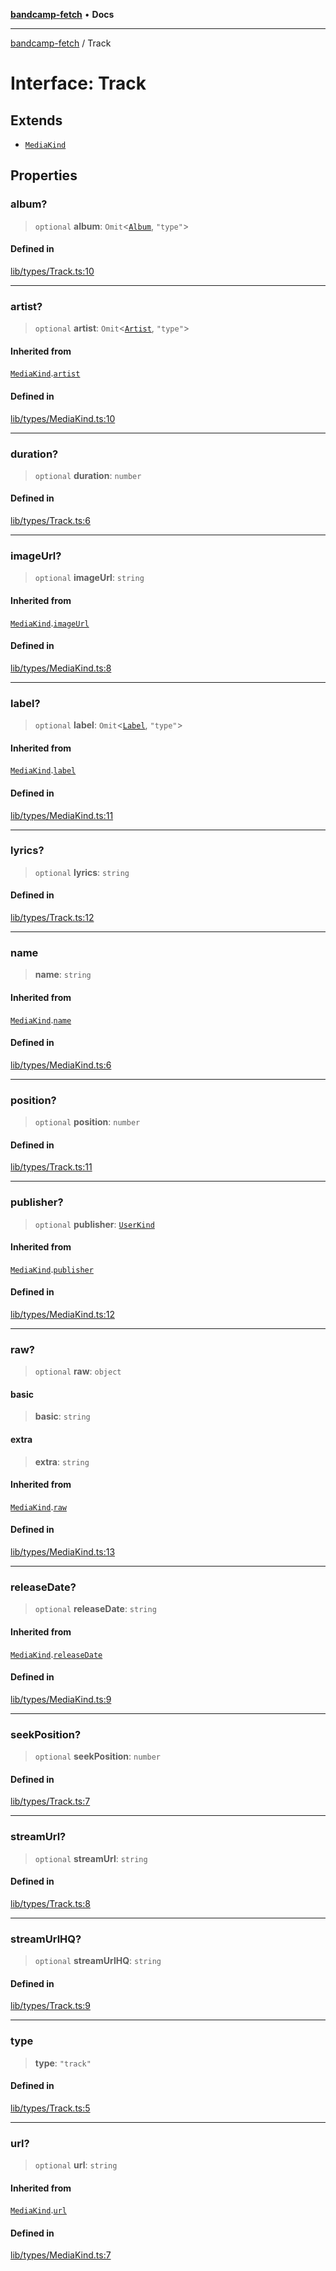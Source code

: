 [**bandcamp-fetch**](../README.md) • **Docs**

***

[bandcamp-fetch](../README.md) / Track

# Interface: Track

## Extends

- [`MediaKind`](MediaKind.md)

## Properties

### album?

> `optional` **album**: `Omit`\<[`Album`](Album.md), `"type"`\>

#### Defined in

[lib/types/Track.ts:10](https://github.com/patrickkfkan/bandcamp-fetch/blob/d7908af6ae5080a27ddea05f2631b8fc5129d64d/src/lib/types/Track.ts#L10)

***

### artist?

> `optional` **artist**: `Omit`\<[`Artist`](Artist.md), `"type"`\>

#### Inherited from

[`MediaKind`](MediaKind.md).[`artist`](MediaKind.md#artist)

#### Defined in

[lib/types/MediaKind.ts:10](https://github.com/patrickkfkan/bandcamp-fetch/blob/d7908af6ae5080a27ddea05f2631b8fc5129d64d/src/lib/types/MediaKind.ts#L10)

***

### duration?

> `optional` **duration**: `number`

#### Defined in

[lib/types/Track.ts:6](https://github.com/patrickkfkan/bandcamp-fetch/blob/d7908af6ae5080a27ddea05f2631b8fc5129d64d/src/lib/types/Track.ts#L6)

***

### imageUrl?

> `optional` **imageUrl**: `string`

#### Inherited from

[`MediaKind`](MediaKind.md).[`imageUrl`](MediaKind.md#imageurl)

#### Defined in

[lib/types/MediaKind.ts:8](https://github.com/patrickkfkan/bandcamp-fetch/blob/d7908af6ae5080a27ddea05f2631b8fc5129d64d/src/lib/types/MediaKind.ts#L8)

***

### label?

> `optional` **label**: `Omit`\<[`Label`](Label.md), `"type"`\>

#### Inherited from

[`MediaKind`](MediaKind.md).[`label`](MediaKind.md#label)

#### Defined in

[lib/types/MediaKind.ts:11](https://github.com/patrickkfkan/bandcamp-fetch/blob/d7908af6ae5080a27ddea05f2631b8fc5129d64d/src/lib/types/MediaKind.ts#L11)

***

### lyrics?

> `optional` **lyrics**: `string`

#### Defined in

[lib/types/Track.ts:12](https://github.com/patrickkfkan/bandcamp-fetch/blob/d7908af6ae5080a27ddea05f2631b8fc5129d64d/src/lib/types/Track.ts#L12)

***

### name

> **name**: `string`

#### Inherited from

[`MediaKind`](MediaKind.md).[`name`](MediaKind.md#name)

#### Defined in

[lib/types/MediaKind.ts:6](https://github.com/patrickkfkan/bandcamp-fetch/blob/d7908af6ae5080a27ddea05f2631b8fc5129d64d/src/lib/types/MediaKind.ts#L6)

***

### position?

> `optional` **position**: `number`

#### Defined in

[lib/types/Track.ts:11](https://github.com/patrickkfkan/bandcamp-fetch/blob/d7908af6ae5080a27ddea05f2631b8fc5129d64d/src/lib/types/Track.ts#L11)

***

### publisher?

> `optional` **publisher**: [`UserKind`](UserKind.md)

#### Inherited from

[`MediaKind`](MediaKind.md).[`publisher`](MediaKind.md#publisher)

#### Defined in

[lib/types/MediaKind.ts:12](https://github.com/patrickkfkan/bandcamp-fetch/blob/d7908af6ae5080a27ddea05f2631b8fc5129d64d/src/lib/types/MediaKind.ts#L12)

***

### raw?

> `optional` **raw**: `object`

#### basic

> **basic**: `string`

#### extra

> **extra**: `string`

#### Inherited from

[`MediaKind`](MediaKind.md).[`raw`](MediaKind.md#raw)

#### Defined in

[lib/types/MediaKind.ts:13](https://github.com/patrickkfkan/bandcamp-fetch/blob/d7908af6ae5080a27ddea05f2631b8fc5129d64d/src/lib/types/MediaKind.ts#L13)

***

### releaseDate?

> `optional` **releaseDate**: `string`

#### Inherited from

[`MediaKind`](MediaKind.md).[`releaseDate`](MediaKind.md#releasedate)

#### Defined in

[lib/types/MediaKind.ts:9](https://github.com/patrickkfkan/bandcamp-fetch/blob/d7908af6ae5080a27ddea05f2631b8fc5129d64d/src/lib/types/MediaKind.ts#L9)

***

### seekPosition?

> `optional` **seekPosition**: `number`

#### Defined in

[lib/types/Track.ts:7](https://github.com/patrickkfkan/bandcamp-fetch/blob/d7908af6ae5080a27ddea05f2631b8fc5129d64d/src/lib/types/Track.ts#L7)

***

### streamUrl?

> `optional` **streamUrl**: `string`

#### Defined in

[lib/types/Track.ts:8](https://github.com/patrickkfkan/bandcamp-fetch/blob/d7908af6ae5080a27ddea05f2631b8fc5129d64d/src/lib/types/Track.ts#L8)

***

### streamUrlHQ?

> `optional` **streamUrlHQ**: `string`

#### Defined in

[lib/types/Track.ts:9](https://github.com/patrickkfkan/bandcamp-fetch/blob/d7908af6ae5080a27ddea05f2631b8fc5129d64d/src/lib/types/Track.ts#L9)

***

### type

> **type**: `"track"`

#### Defined in

[lib/types/Track.ts:5](https://github.com/patrickkfkan/bandcamp-fetch/blob/d7908af6ae5080a27ddea05f2631b8fc5129d64d/src/lib/types/Track.ts#L5)

***

### url?

> `optional` **url**: `string`

#### Inherited from

[`MediaKind`](MediaKind.md).[`url`](MediaKind.md#url)

#### Defined in

[lib/types/MediaKind.ts:7](https://github.com/patrickkfkan/bandcamp-fetch/blob/d7908af6ae5080a27ddea05f2631b8fc5129d64d/src/lib/types/MediaKind.ts#L7)
